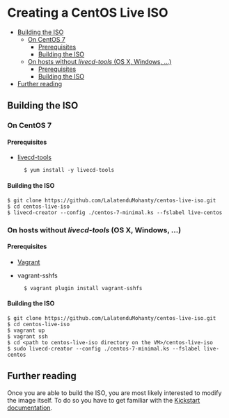 <a name="creating-a-centos-live-iso"></a>
# Creating a CentOS Live ISO

<!-- MarkdownTOC -->

- [Building the ISO](#building-the-iso)
	- [On CentOS 7](#on-centos-7)
		- [Prerequisites](#prerequisites)
		- [Building the ISO](#building-the-iso-1)
	- [On hosts without _livecd-tools_ \(OS X, Windows, ...\)](#on-hosts-without-livecd-tools-os-x-windows-)
		- [Prerequisites](#prerequisites-1)
		- [Building the ISO](#building-the-iso-2)
- [Further reading](#further-reading)

<!-- /MarkdownTOC -->

<a name="building-the-iso"></a>
## Building the ISO

<a name="on-centos-7"></a>
### On CentOS 7

<a name="prerequisites"></a>
#### Prerequisites

* [livecd-tools](https://github.com/rhinstaller/livecd-tools)

        $ yum install -y livecd-tools

<a name="building-the-iso-1"></a>
#### Building the ISO

```
$ git clone https://github.com/LalatenduMohanty/centos-live-iso.git
$ cd centos-live-iso
$ livecd-creator --config ./centos-7-minimal.ks --fslabel live-centos
```

<a name="on-hosts-without-livecd-tools-os-x-windows-"></a>
### On hosts without _livecd-tools_ (OS X, Windows, ...)

<a name="prerequisites-1"></a>
#### Prerequisites

* [Vagrant](https://www.vagrantup.com/)
* vagrant-sshfs

        $ vagrant plugin install vagrant-sshfs

<a name="building-the-iso-2"></a>
#### Building the ISO

```
$ git clone https://github.com/LalatenduMohanty/centos-live-iso.git
$ cd centos-live-iso
$ vagrant up
$ vagrant ssh
$ cd <path to centos-live-iso directory on the VM>/centos-live-iso
$ sudo livecd-creator --config ./centos-7-minimal.ks --fslabel live-centos
```

<a name="further-reading"></a>
## Further reading

Once you are able to build the ISO, you are most likely interested to modify the
image itself. To do so you have to get familiar with the [Kickstart documentation](https://github.com/rhinstaller/pykickstart/blob/master/docs/kickstart-docs.rst).


